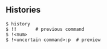 ## Histories

```
$ history
$ !!       # previous command
$ !<num>
$ !<uncertain command>:p  # preview
```
